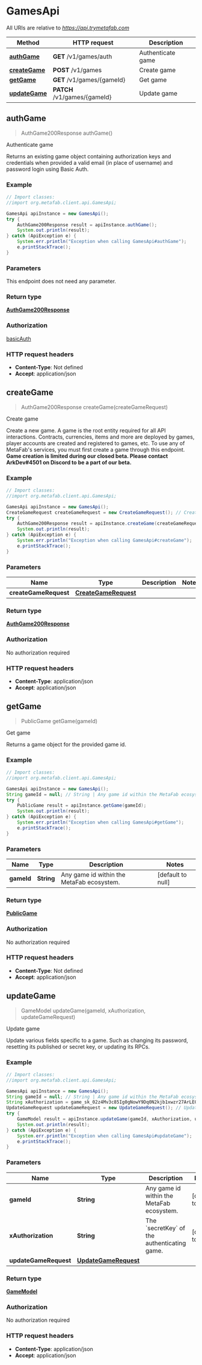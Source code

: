 # GamesApi

All URIs are relative to *https://api.trymetafab.com*

Method | HTTP request | Description
------------- | ------------- | -------------
[**authGame**](GamesApi.md#authGame) | **GET** /v1/games/auth | Authenticate game
[**createGame**](GamesApi.md#createGame) | **POST** /v1/games | Create game
[**getGame**](GamesApi.md#getGame) | **GET** /v1/games/{gameId} | Get game
[**updateGame**](GamesApi.md#updateGame) | **PATCH** /v1/games/{gameId} | Update game



## authGame

> AuthGame200Response authGame()

Authenticate game

Returns an existing game object containing authorization keys and credentials when provided a valid email (in place of username) and password login using Basic Auth.

### Example

```java
// Import classes:
//import org.metafab.client.api.GamesApi;

GamesApi apiInstance = new GamesApi();
try {
    AuthGame200Response result = apiInstance.authGame();
    System.out.println(result);
} catch (ApiException e) {
    System.err.println("Exception when calling GamesApi#authGame");
    e.printStackTrace();
}
```

### Parameters

This endpoint does not need any parameter.

### Return type

[**AuthGame200Response**](AuthGame200Response.md)

### Authorization

[basicAuth](../README.md#basicAuth)

### HTTP request headers

- **Content-Type**: Not defined
- **Accept**: application/json


## createGame

> AuthGame200Response createGame(createGameRequest)

Create game

Create a new game. A game is the root entity required for all API interactions. Contracts, currencies, items and more are deployed by games, player accounts are created and registered to games, etc.  To use any of MetaFab&#39;s services, you must first create a game through this endpoint.  **Game creation is limited during our closed beta. Please contact ArkDev#4501 on Discord to be a part of our beta.**

### Example

```java
// Import classes:
//import org.metafab.client.api.GamesApi;

GamesApi apiInstance = new GamesApi();
CreateGameRequest createGameRequest = new CreateGameRequest(); // CreateGameRequest | 
try {
    AuthGame200Response result = apiInstance.createGame(createGameRequest);
    System.out.println(result);
} catch (ApiException e) {
    System.err.println("Exception when calling GamesApi#createGame");
    e.printStackTrace();
}
```

### Parameters


Name | Type | Description  | Notes
------------- | ------------- | ------------- | -------------
 **createGameRequest** | [**CreateGameRequest**](CreateGameRequest.md)|  |

### Return type

[**AuthGame200Response**](AuthGame200Response.md)

### Authorization

No authorization required

### HTTP request headers

- **Content-Type**: application/json
- **Accept**: application/json


## getGame

> PublicGame getGame(gameId)

Get game

Returns a game object for the provided game id.

### Example

```java
// Import classes:
//import org.metafab.client.api.GamesApi;

GamesApi apiInstance = new GamesApi();
String gameId = null; // String | Any game id within the MetaFab ecosystem.
try {
    PublicGame result = apiInstance.getGame(gameId);
    System.out.println(result);
} catch (ApiException e) {
    System.err.println("Exception when calling GamesApi#getGame");
    e.printStackTrace();
}
```

### Parameters


Name | Type | Description  | Notes
------------- | ------------- | ------------- | -------------
 **gameId** | **String**| Any game id within the MetaFab ecosystem. | [default to null]

### Return type

[**PublicGame**](PublicGame.md)

### Authorization

No authorization required

### HTTP request headers

- **Content-Type**: Not defined
- **Accept**: application/json


## updateGame

> GameModel updateGame(gameId, xAuthorization, updateGameRequest)

Update game

Update various fields specific to a game. Such as changing its password, resetting its published or secret key, or updating its RPCs.

### Example

```java
// Import classes:
//import org.metafab.client.api.GamesApi;

GamesApi apiInstance = new GamesApi();
String gameId = null; // String | Any game id within the MetaFab ecosystem.
String xAuthorization = game_sk_02z4Mv3c85Ig0gNowY9Dq0N2kjb1xwzr27ArLE0669RrRI6dLf822iPO26K1p1FP; // String | The `secretKey` of the authenticating game.
UpdateGameRequest updateGameRequest = new UpdateGameRequest(); // UpdateGameRequest | 
try {
    GameModel result = apiInstance.updateGame(gameId, xAuthorization, updateGameRequest);
    System.out.println(result);
} catch (ApiException e) {
    System.err.println("Exception when calling GamesApi#updateGame");
    e.printStackTrace();
}
```

### Parameters


Name | Type | Description  | Notes
------------- | ------------- | ------------- | -------------
 **gameId** | **String**| Any game id within the MetaFab ecosystem. | [default to null]
 **xAuthorization** | **String**| The &#x60;secretKey&#x60; of the authenticating game. | [default to null]
 **updateGameRequest** | [**UpdateGameRequest**](UpdateGameRequest.md)|  |

### Return type

[**GameModel**](GameModel.md)

### Authorization

No authorization required

### HTTP request headers

- **Content-Type**: application/json
- **Accept**: application/json


